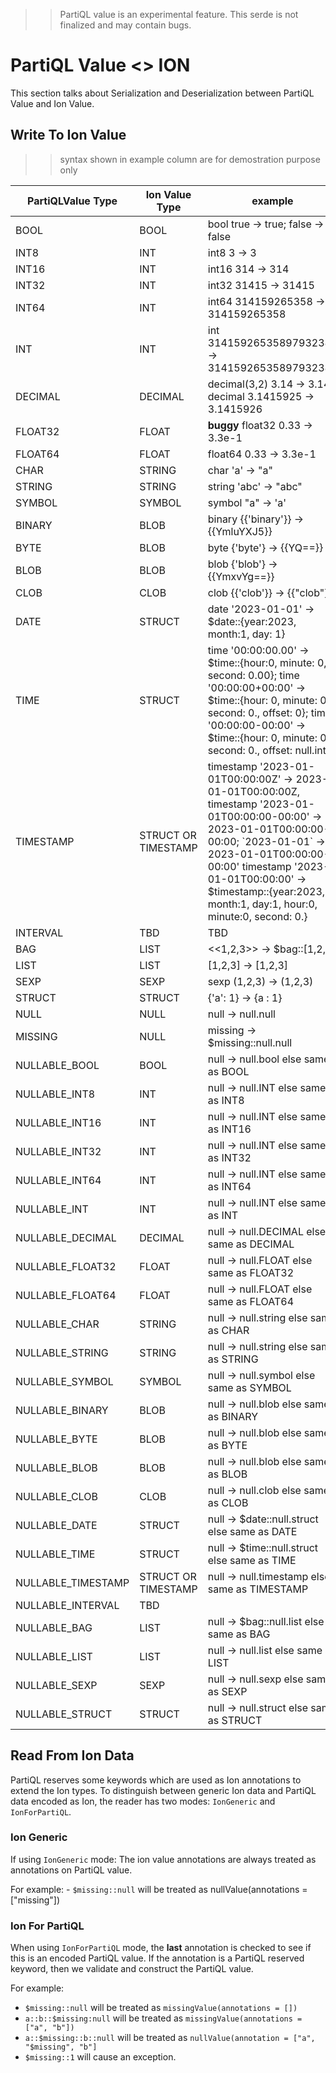 >> PartiQL value is an experimental feature. This serde is not finalized and may contain bugs.

# PartiQL Value <> ION
This section talks about Serialization and Deserialization between PartiQL Value and Ion Value.


## Write To Ion Value
>> syntax shown in example column are for demostration purpose only

| PartiQLValue Type  | Ion Value Type      | example                                                                                                                                                                                                                                                                             |
|--------------------|---------------------|-------------------------------------------------------------------------------------------------------------------------------------------------------------------------------------------------------------------------------------------------------------------------------------|
| BOOL               | BOOL                | bool true -> true; false -> false                                                                                                                                                                                                                                                   |
| INT8               | INT                 | int8 3 -> 3                                                                                                                                                                                                                                                                         |
| INT16              | INT                 | int16 314 -> 314                                                                                                                                                                                                                                                                    |
| INT32              | INT                 | int32 31415 -> 31415                                                                                                                                                                                                                                                                |
| INT64              | INT                 | int64 314159265358 -> 314159265358                                                                                                                                                                                                                                                  |
 | INT                | INT                 | int 31415926535897932384 -> 31415926535897932384                                                                                                                                                                                                                                    |
| DECIMAL            | DECIMAL             | decimal(3,2) 3.14 -> 3.14; decimal 3.1415925 -> 3.1415926                                                                                                                                                                                                                           |
 | FLOAT32            | FLOAT               | **buggy** float32 0.33 -> 3.3e-1                                                                                                                                                                                                                                                    |
| FLOAT64            | FLOAT               | float64 0.33 -> 3.3e-1                                                                                                                                                                                                                                                              |
| CHAR               | STRING              | char 'a' -> "a"                                                                                                                                                                                                                                                                     |
| STRING             | STRING              | string 'abc' -> "abc"                                                                                                                                                                                                                                                               |
 | SYMBOL             | SYMBOL              | symbol "a" -> 'a'                                                                                                                                                                                                                                                                   |
 | BINARY             | BLOB                | binary {{'binary'}} -> {{YmluYXJ5}}                                                                                                                                                                                                                                                 |
| BYTE               | BLOB                | byte {'byte'} -> {{YQ==}}                                                                                                                                                                                                                                                           |
| BLOB               | BLOB                | blob {'blob'} -> {{YmxvYg==}}                                                                                                                                                                                                                                                       |
| CLOB               | CLOB                | clob {{'clob'}} -> {{"clob"}}                                                                                                                                                                                                                                                       |
| DATE               | STRUCT              | date '2023-01-01' -> $date::{year:2023, month:1, day: 1}                                                                                                                                                                                                                            |
| TIME               | STRUCT              | time '00:00:00.00' -> $time::{hour:0, minute: 0, second: 0.00}; time '00:00:00+00:00' -> $time::{hour: 0, minute: 0, second: 0., offset: 0}; time '00:00:00-00:00' -> $time::{hour: 0, minute: 0, second: 0., offset: null.int}                                                     |
| TIMESTAMP          | STRUCT OR TIMESTAMP | timestamp '2023-01-01T00:00:00Z' -> 2023-01-01T00:00:00Z, timestamp '2023-01-01T00:00:00-00:00' -> 2023-01-01T00:00:00-00:00; \`2023-01-01\` -> 2023-01-01T00:00:00-00:00' timestamp '2023-01-01T00:00:00' -> $timestamp::{year:2023, month:1, day:1, hour:0, minute:0, second: 0.} |
| INTERVAL           | TBD                 | TBD                                                                                                                                                                                                                                                                                 |
| BAG                | LIST                | <<1,2,3>> -> $bag::[1,2,3]                                                                                                                                                                                                                                                          |
| LIST               | LIST                | [1,2,3] -> [1,2,3]                                                                                                                                                                                                                                                                  |
| SEXP               | SEXP                | sexp (1,2,3) -> (1,2,3)                                                                                                                                                                                                                                                             |
| STRUCT             | STRUCT              | {'a': 1} -> {a : 1}                                                                                                                                                                                                                                                                 |
| NULL               | NULL                | null -> null.null                                                                                                                                                                                                                                                                   | 
| MISSING            | NULL                | missing -> $missing::null.null                                                                                                                                                                                                                                                      |
| NULLABLE_BOOL      | BOOL                | null -> null.bool else same as BOOL                                                                                                                                                                                                                                                 |
| NULLABLE_INT8      | INT                 | null -> null.INT else same as INT8                                                                                                                                                                                                                                                  |
| NULLABLE_INT16     | INT                 | null -> null.INT else same as INT16                                                                                                                                                                                                                                                 |
| NULLABLE_INT32     | INT                 | null -> null.INT else same as INT32                                                                                                                                                                                                                                                 |
| NULLABLE_INT64     | INT                 | null -> null.INT else same as INT64                                                                                                                                                                                                                                                 |
| NULLABLE_INT       | INT                 | null -> null.INT else same as INT                                                                                                                                                                                                                                                   |
| NULLABLE_DECIMAL   | DECIMAL             | null -> null.DECIMAL else same as DECIMAL                                                                                                                                                                                                                                           |
| NULLABLE_FLOAT32   | FLOAT               | null -> null.FLOAT else same as FLOAT32                                                                                                                                                                                                                                             | 
| NULLABLE_FLOAT64   | FLOAT               | null -> null.FLOAT else same as FLOAT64                                                                                                                                                                                                                                             |
  | NULLABLE_CHAR      | STRING              | null -> null.string else same as CHAR                                                                                                                                                                                                                                               |
| NULLABLE_STRING    | STRING              | null -> null.string else same as STRING                                                                                                                                                                                                                                             |
| NULLABLE_SYMBOL    | SYMBOL              | null -> null.symbol else same as SYMBOL                                                                                                                                                                                                                                             | 
| NULLABLE_BINARY    | BLOB                | null -> null.blob else same as BINARY                                                                                                                                                                                                                                               |
| NULLABLE_BYTE      | BLOB                | null -> null.blob else same as BYTE                                                                                                                                                                                                                                                 |
| NULLABLE_BLOB      | BLOB                | null -> null.blob else same as BLOB                                                                                                                                                                                                                                                 | 
| NULLABLE_CLOB      | CLOB                | null -> null.clob else same as CLOB                                                                                                                                                                                                                                                 |
| NULLABLE_DATE      | STRUCT              | null -> $date::null.struct else same as DATE                                                                                                                                                                                                                                        |
| NULLABLE_TIME      | STRUCT              | null -> $time::null.struct else same as TIME                                                                                                                                                                                                                                        | 
| NULLABLE_TIMESTAMP | STRUCT OR TIMESTAMP | null -> null.timestamp else same as TIMESTAMP                                                                                                                                                                                                                                       | 
| NULLABLE_INTERVAL  | TBD                 |                                                                                                                                                                                                                                                                                     |
| NULLABLE_BAG       | LIST                | null -> $bag::null.list else same as BAG                                                                                                                                                                                                                                            | 
| NULLABLE_LIST      | LIST                | null -> null.list else same as LIST                                                                                                                                                                                                                                                 | 
| NULLABLE_SEXP      | SEXP                | null -> null.sexp else same as SEXP                                                                                                                                                                                                                                                 |
| NULLABLE_STRUCT    | STRUCT              | null -> null.struct else same as STRUCT                                                                                                                                                                                                                                             |


## Read From Ion Data
PartiQL reserves some keywords which are used as Ion annotations to extend the Ion types. 
To distinguish between generic Ion data and PartiQL data encoded as Ion, the reader has two modes: `IonGeneric` and `IonForPartiQL`. 

### Ion Generic
If using `IonGeneric` mode: The ion value annotations are always treated as annotations on PartiQL value. 

For example:
    - `$missing::null` will be treated as nullValue(annotations = ["missing"])

### Ion For PartiQL
When using `IonForPartiQL` mode, the **last** annotation is checked to see if this is an encoded PartiQL value. If the annotation is a PartiQL reserved keyword, then we validate and construct the PartiQL value.

For example:
- `$missing::null` will be treated as `missingValue(annotations = [])`
- `a::b::$missing:null` will be treated as `missingValue(annotations = ["a", "b"])`
- `a::$missing::b::null` will be treated as `nullValue(annotation = ["a", "$missing", "b"]`
- `$missing::1` will cause an exception.